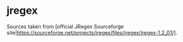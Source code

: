 # jregex

Sources taken from [official JRegex Sourceforge site|https://sourceforge.net/projects/jregex/files/jregex/jregex-1.2_01/].

